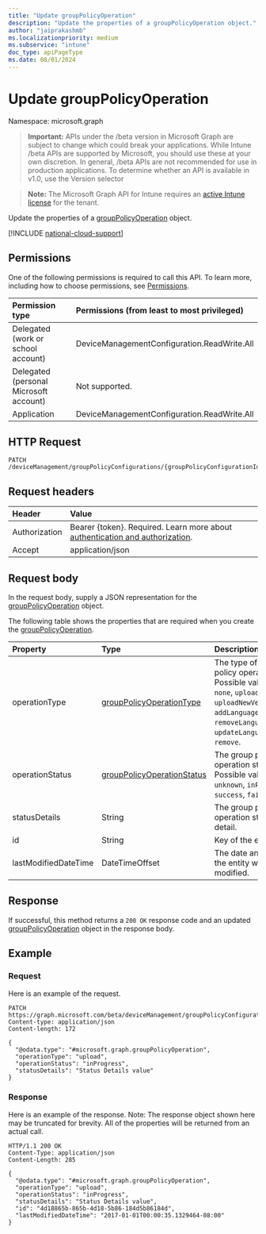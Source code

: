 ```yaml
---
title: "Update groupPolicyOperation"
description: "Update the properties of a groupPolicyOperation object."
author: "jaiprakashmb"
ms.localizationpriority: medium
ms.subservice: "intune"
doc_type: apiPageType
ms.date: 08/01/2024
---
```


# Update groupPolicyOperation

Namespace: microsoft.graph

> **Important:** APIs under the /beta version in Microsoft Graph are subject to change which could break your applications. While Intune /beta APIs are supported by Microsoft, you should use these at your own discretion. In general, /beta APIs are not recommended for use in production applications. To determine whether an API is available in v1.0, use the Version selector

> **Note:** The Microsoft Graph API for Intune requires an [active Intune license](https://go.microsoft.com/fwlink/?linkid=839381) for the tenant.

Update the properties of a [groupPolicyOperation](../resources/intune-grouppolicy-grouppolicyoperation.md) object.

[!INCLUDE [national-cloud-support](../../includes/all-clouds.md)]

## Permissions
One of the following permissions is required to call this API. To learn more, including how to choose permissions, see [Permissions](/graph/permissions-reference).

|Permission type|Permissions (from least to most privileged)|
|:---|:---|
|Delegated (work or school account)|DeviceManagementConfiguration.ReadWrite.All|
|Delegated (personal Microsoft account)|Not supported.|
|Application|DeviceManagementConfiguration.ReadWrite.All|

## HTTP Request
<!-- {
  "blockType": "ignored"
}
-->
``` http
PATCH /deviceManagement/groupPolicyConfigurations/{groupPolicyConfigurationId}/definitionValues/{groupPolicyDefinitionValueId}/presentationValues/{groupPolicyPresentationValueId}/presentation/definition/definitionFile/microsoft.graph.groupPolicyUploadedDefinitionFile/groupPolicyOperations/{groupPolicyOperationId}
```

## Request headers
|Header|Value|
|:---|:---|
|Authorization|Bearer {token}. Required. Learn more about [authentication and authorization](/graph/auth/auth-concepts).|
|Accept|application/json|

## Request body
In the request body, supply a JSON representation for the [groupPolicyOperation](../resources/intune-grouppolicy-grouppolicyoperation.md) object.

The following table shows the properties that are required when you create the [groupPolicyOperation](../resources/intune-grouppolicy-grouppolicyoperation.md).

|Property|Type|Description|
|:---|:---|:---|
|operationType|[groupPolicyOperationType](../resources/intune-grouppolicy-grouppolicyoperationtype.md)|The type of group policy operation. Possible values are: `none`, `upload`, `uploadNewVersion`, `addLanguageFiles`, `removeLanguageFiles`, `updateLanguageFiles`, `remove`.|
|operationStatus|[groupPolicyOperationStatus](../resources/intune-grouppolicy-grouppolicyoperationstatus.md)|The group policy operation status. Possible values are: `unknown`, `inProgress`, `success`, `failed`.|
|statusDetails|String|The group policy operation status detail.|
|id|String|Key of the entity.|
|lastModifiedDateTime|DateTimeOffset|The date and time the entity was last modified.|



## Response
If successful, this method returns a `200 OK` response code and an updated [groupPolicyOperation](../resources/intune-grouppolicy-grouppolicyoperation.md) object in the response body.

## Example

### Request
Here is an example of the request.
``` http
PATCH https://graph.microsoft.com/beta/deviceManagement/groupPolicyConfigurations/{groupPolicyConfigurationId}/definitionValues/{groupPolicyDefinitionValueId}/presentationValues/{groupPolicyPresentationValueId}/presentation/definition/definitionFile/microsoft.graph.groupPolicyUploadedDefinitionFile/groupPolicyOperations/{groupPolicyOperationId}
Content-type: application/json
Content-length: 172

{
  "@odata.type": "#microsoft.graph.groupPolicyOperation",
  "operationType": "upload",
  "operationStatus": "inProgress",
  "statusDetails": "Status Details value"
}
```

### Response
Here is an example of the response. Note: The response object shown here may be truncated for brevity. All of the properties will be returned from an actual call.
``` http
HTTP/1.1 200 OK
Content-Type: application/json
Content-Length: 285

{
  "@odata.type": "#microsoft.graph.groupPolicyOperation",
  "operationType": "upload",
  "operationStatus": "inProgress",
  "statusDetails": "Status Details value",
  "id": "4d18865b-865b-4d18-5b86-184d5b86184d",
  "lastModifiedDateTime": "2017-01-01T00:00:35.1329464-08:00"
}
```